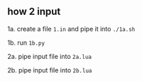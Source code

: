## how 2 input
1a. create a file `1.in` and pipe it into `./1a.sh`

1b. run `1b.py`

2a. pipe input file into `2a.lua`

2b. pipe input file into `2b.lua`

